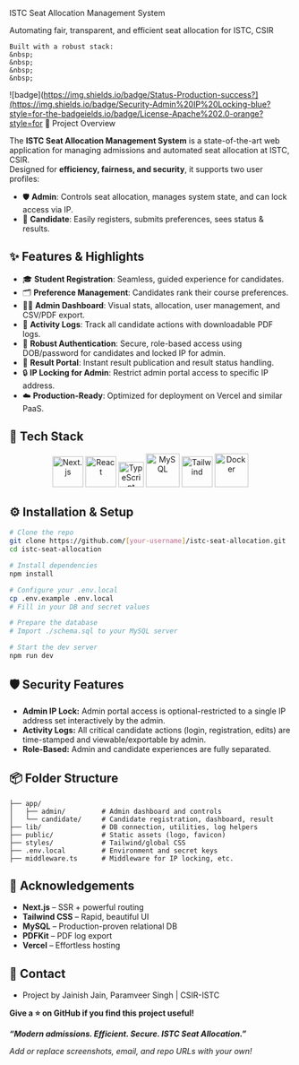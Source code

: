 
ISTC Seat Allocation Management System
  

  Automating fair, transparent, and efficient seat allocation for ISTC, CSIR
  
    Built with a robust stack:
    &nbsp;
    &nbsp;
    &nbsp;
    &nbsp;
    
  

  
![badge](https://img.shields.io/badge/Status-Production-success?](https://img.shields.io/badge/Security-Admin%20IP%20Locking-blue?style=for-the-badgeields.io/badge/License-Apache%202.0-orange?style=for 🎯 Project Overview

The **ISTC Seat Allocation Management System** is a state-of-the-art web application for managing admissions and automated seat allocation at ISTC, CSIR.  
Designed for **efficiency, fairness, and security**, it supports two user profiles:
- 🛡️ **Admin**: Controls seat allocation, manages system state, and can lock access via IP.
- 👤 **Candidate**: Easily registers, submits preferences, sees status & results.

## ✨ Features & Highlights

- 🎓 **Student Registration**: Seamless, guided experience for candidates.
- 🗂 **Preference Management**: Candidates rank their course preferences.
- 🧑‍💼 **Admin Dashboard**: Visual stats, allocation, user management, and CSV/PDF export.
- 📑 **Activity Logs**: Track all candidate actions with downloadable PDF logs.
- 🏢 **Robust Authentication**: Secure, role-based access using DOB/password for candidates and locked IP for admin.
- 🪪 **Result Portal**: Instant result publication and result status handling.
- 🔒 **IP Locking for Admin**: Restrict admin portal access to specific IP address.
- ☁️ **Production-Ready**: Optimized for deployment on Vercel and similar PaaS.

## 🚀 Tech Stack
<p align="center"> <img src="https://cdn.jsdelivr.net/gh/devicons/devicon/icons/nextjs/nextjs-original-wordmark.svg" alt="Next.js" width="55"/> <img src="https://cdn.jsdelivr.net/gh/devicons/devicon/icons/react/react-original-wordmark.svg" alt="React" width="55"/> <img src="https://cdn.jsdelivr.net/gh/devicons/devicon/icons/typescript/typescript-plain.svg" alt="TypeScript" width="45"/> <img src="https://cdn.jsdelivr.net/gh/devicons/devicon/icons/mysql/mysql-original-wordmark.svg" alt="MySQL" width="60"/> <img src="https://cdn.jsdelivr.net/gh/devicons/devicon/icons/tailwindcss/tailwindcss-plain.svg" alt="Tailwind" width="55"/> <img src="https://cdn.jsdelivr.net/gh/devicons/devicon/icons/docker/docker-original-wordmark.svg" alt="Docker" width="60"/> </p>


## ⚙️ Installation & Setup

```bash
# Clone the repo
git clone https://github.com/[your-username]/istc-seat-allocation.git
cd istc-seat-allocation

# Install dependencies
npm install

# Configure your .env.local
cp .env.example .env.local
# Fill in your DB and secret values

# Prepare the database
# Import ./schema.sql to your MySQL server

# Start the dev server
npm run dev
```

## 🛡️ Security Features

- **Admin IP Lock:** Admin portal access is optional-restricted to a single IP address set interactively by the admin.
- **Activity Logs:** All critical candidate actions (login, registration, edits) are time-stamped and viewable/exportable by admin.
- **Role-Based:** Admin and candidate experiences are fully separated.

## 📦 Folder Structure

```
├── app/
│   ├── admin/         # Admin dashboard and controls
│   └── candidate/     # Candidate registration, dashboard, result
├── lib/               # DB connection, utilities, log helpers
├── public/            # Static assets (logo, favicon)
├── styles/            # Tailwind/global CSS
├── .env.local         # Environment and secret keys
├── middleware.ts      # Middleware for IP locking, etc.
```

## 🙌 Acknowledgements

- **Next.js** – SSR + powerful routing
- **Tailwind CSS** – Rapid, beautiful UI
- **MySQL** – Production-proven relational DB
- **PDFKit** – PDF log export
- **Vercel** – Effortless hosting

## 📧 Contact

- Project by Jainish Jain, Paramveer Singh | CSIR-ISTC



  


**Give a ⭐ on GitHub if you find this project useful!**

**_“Modern admissions. Efficient. Secure. ISTC Seat Allocation.”_**

*Add or replace screenshots, email, and repo URLs with your own!*
